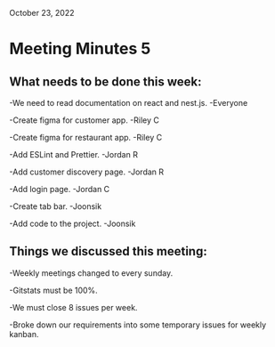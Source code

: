 October 23, 2022

# Meeting Minutes 5

## What needs to be done this week:

-We need to read documentation on react and nest.js. -Everyone

-Create figma for customer app. -Riley C

-Create figma for restaurant app. -Riley C

-Add ESLint and Prettier. -Jordan R

-Add customer discovery page. -Jordan R

-Add login page. -Jordan C

-Create tab bar. -Joonsik

-Add code to the project. -Joonsik

## Things we discussed this meeting:

-Weekly meetings changed to every sunday.

-Gitstats must be 100%.

-We must close 8 issues per week.

-Broke down our requirements into some temporary issues for weekly kanban.
